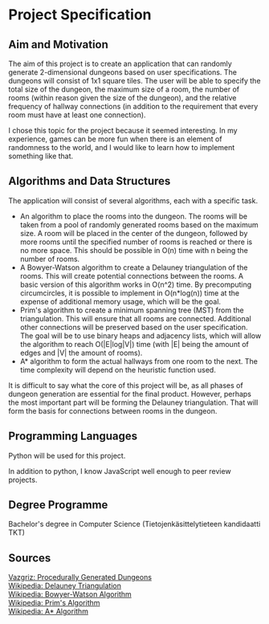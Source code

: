 # Project Specification

## Aim and Motivation

The aim of this project is to create an application that can randomly generate 2-dimensional dungeons based on user specifications. The dungeons will consist of 1x1  square tiles. The user will be able to specify the total size of the dungeon, the maximum size of a room, the number of rooms (within reason given the size of the dungeon), and the relative frequency of hallway connections (in addition to the requirement that every room must have at least one connection).

I chose this topic for the project because it seemed interesting. In my experience, games can be more fun when there is an element of randomness to the world, and I would like to learn how to implement something like that.

## Algorithms and Data Structures

The application will consist of several algorithms, each with a specific task.

- An algorithm to place the rooms into the dungeon. The rooms will be taken from a pool of randomly generated rooms based on the maximum size. A room will be placed in the center of the dungeon, followed by more rooms until the specified number of rooms is reached or there is no more space. This should be possible in O(n) time with n being the number of rooms.
- A Bowyer-Watson algorithm to create a Delauney triangulation of the rooms. This will create potential connections between the rooms. A basic version of this algorithm works in O(n^2) time. By precomputing circumcircles, it is possible to implement in O(n*log(n)) time at the expense of additional memory usage, which will be the goal.
- Prim's algorithm to create a minimum spanning tree (MST) from the triangulation. This will ensure that all rooms are connected. Additional other connections will be preserved based on the user specification. The goal will be to use binary heaps and adjacency lists, which will allow the algorithm to reach O(|E|log|V|) time (with |E| being the amount of edges and |V| the amount of rooms).
- A* algorithm to form the actual hallways from one room to the next. The time complexity will depend on the heuristic function used.

It is difficult to say what the core of this project will be, as all phases of dungeon generation are essential for the final product. However, perhaps the most important part will be forming the Delauney triangulation. That will form the basis for connections between rooms in the dungeon.

## Programming Languages

Python will be used for this project.

In addition to python, I know JavaScript well enough to peer review projects.

## Degree Programme

Bachelor's degree in Computer Science (Tietojenkäsittelytieteen kandidaatti TKT)

## Sources

[Vazgriz: Procedurally Generated Dungeons](https://vazgriz.com/119/procedurally-generated-dungeons/)  
[Wikipedia: Delauney Triangulation](https://en.wikipedia.org/wiki/Delaunay_triangulation)  
[Wikipedia: Bowyer-Watson Algorithm](https://en.wikipedia.org/wiki/Bowyer%E2%80%93Watson_algorithm)  
[Wikipedia: Prim's Algorithm](https://en.wikipedia.org/wiki/Prim%27s_algorithm)  
[Wikipedia: A* Algorithm](https://en.wikipedia.org/wiki/A*_search_algorithm)